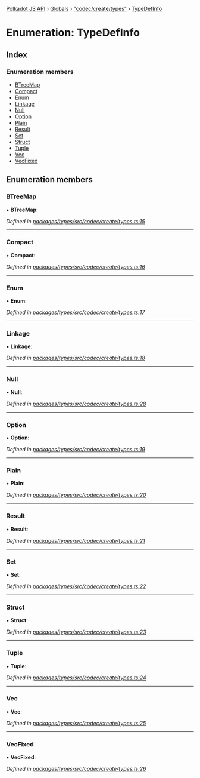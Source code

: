 [Polkadot JS API](../README.md) › [Globals](../globals.md) › ["codec/create/types"](../modules/_codec_create_types_.md) › [TypeDefInfo](_codec_create_types_.typedefinfo.md)

# Enumeration: TypeDefInfo

## Index

### Enumeration members

* [BTreeMap](_codec_create_types_.typedefinfo.md#btreemap)
* [Compact](_codec_create_types_.typedefinfo.md#compact)
* [Enum](_codec_create_types_.typedefinfo.md#enum)
* [Linkage](_codec_create_types_.typedefinfo.md#linkage)
* [Null](_codec_create_types_.typedefinfo.md#null)
* [Option](_codec_create_types_.typedefinfo.md#option)
* [Plain](_codec_create_types_.typedefinfo.md#plain)
* [Result](_codec_create_types_.typedefinfo.md#result)
* [Set](_codec_create_types_.typedefinfo.md#set)
* [Struct](_codec_create_types_.typedefinfo.md#struct)
* [Tuple](_codec_create_types_.typedefinfo.md#tuple)
* [Vec](_codec_create_types_.typedefinfo.md#vec)
* [VecFixed](_codec_create_types_.typedefinfo.md#vecfixed)

## Enumeration members

###  BTreeMap

• **BTreeMap**:

*Defined in [packages/types/src/codec/create/types.ts:15](https://github.com/polkadot-js/api/blob/77bf33b4e/packages/types/src/codec/create/types.ts#L15)*

___

###  Compact

• **Compact**:

*Defined in [packages/types/src/codec/create/types.ts:16](https://github.com/polkadot-js/api/blob/77bf33b4e/packages/types/src/codec/create/types.ts#L16)*

___

###  Enum

• **Enum**:

*Defined in [packages/types/src/codec/create/types.ts:17](https://github.com/polkadot-js/api/blob/77bf33b4e/packages/types/src/codec/create/types.ts#L17)*

___

###  Linkage

• **Linkage**:

*Defined in [packages/types/src/codec/create/types.ts:18](https://github.com/polkadot-js/api/blob/77bf33b4e/packages/types/src/codec/create/types.ts#L18)*

___

###  Null

• **Null**:

*Defined in [packages/types/src/codec/create/types.ts:28](https://github.com/polkadot-js/api/blob/77bf33b4e/packages/types/src/codec/create/types.ts#L28)*

___

###  Option

• **Option**:

*Defined in [packages/types/src/codec/create/types.ts:19](https://github.com/polkadot-js/api/blob/77bf33b4e/packages/types/src/codec/create/types.ts#L19)*

___

###  Plain

• **Plain**:

*Defined in [packages/types/src/codec/create/types.ts:20](https://github.com/polkadot-js/api/blob/77bf33b4e/packages/types/src/codec/create/types.ts#L20)*

___

###  Result

• **Result**:

*Defined in [packages/types/src/codec/create/types.ts:21](https://github.com/polkadot-js/api/blob/77bf33b4e/packages/types/src/codec/create/types.ts#L21)*

___

###  Set

• **Set**:

*Defined in [packages/types/src/codec/create/types.ts:22](https://github.com/polkadot-js/api/blob/77bf33b4e/packages/types/src/codec/create/types.ts#L22)*

___

###  Struct

• **Struct**:

*Defined in [packages/types/src/codec/create/types.ts:23](https://github.com/polkadot-js/api/blob/77bf33b4e/packages/types/src/codec/create/types.ts#L23)*

___

###  Tuple

• **Tuple**:

*Defined in [packages/types/src/codec/create/types.ts:24](https://github.com/polkadot-js/api/blob/77bf33b4e/packages/types/src/codec/create/types.ts#L24)*

___

###  Vec

• **Vec**:

*Defined in [packages/types/src/codec/create/types.ts:25](https://github.com/polkadot-js/api/blob/77bf33b4e/packages/types/src/codec/create/types.ts#L25)*

___

###  VecFixed

• **VecFixed**:

*Defined in [packages/types/src/codec/create/types.ts:26](https://github.com/polkadot-js/api/blob/77bf33b4e/packages/types/src/codec/create/types.ts#L26)*
